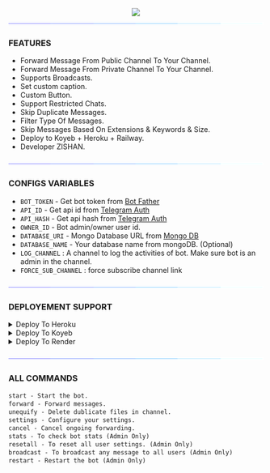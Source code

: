 <p align="center">
<img src="https://envs.sh/TAj.jpg"/>
<img src="https://github.com/AnonymousX1025/AnonymousX1025/blob/master/resources/hr.gif"/>

### FEATURES
 - Forward Message From Public Channel To Your Channel.
 - Forward Message From Private Channel To Your Channel.
 - Supports Broadcasts.
 - Set custom caption.
 - Custom Button.
 - Support Restricted Chats.
 - Skip Duplicate Messages.
 - Filter Type Of Messages.
 - Skip Messages Based On Extensions & Keywords & Size.
 - Deploy to Koyeb + Heroku + Railway.
 - Developer ZISHAN.

<img src="https://github.com/AnonymousX1025/AnonymousX1025/blob/master/resources/hr.gif"/>


### CONFIGS VARIABLES

* `BOT_TOKEN` - Get bot token from <a href="https://t.me/BotFather" target="/blank">Bot Father</a>
* `API_ID` - Get api id from <a href="https://my.telegram.org" target="/blank">Telegram Auth</a>
* `API_HASH` - Get api hash from <a href="https://my.telegram.org" target="/blank">Telegram Auth</a>
* `OWNER_ID` - Bot admin/owner user id.
* `DATABASE_URI` - Mongo Database URL from <a href="https://cloud.mongodb.com" target="/blank">Mongo DB</a>
* `DATABASE_NAME` - Your database name from mongoDB. (Optional)
* `LOG_CHANNEL` : A channel to log the activities of bot. Make sure bot is an admin in the channel.
* `FORCE_SUB_CHANNEL` : force subscribe channel link

<img src="https://github.com/AnonymousX1025/AnonymousX1025/blob/master/resources/hr.gif"/>



### DEPLOYEMENT SUPPORT

<details><summary>Deploy To Heroku</summary>
<p>
<br>
<a href="https://heroku.com/deploy?template=https://github.com/FILMCLAN/FilmClan-Forward-Bot">
  <img src="https://www.herokucdn.com/deploy/button.svg" alt="Deploy">
</a>
</p>
</details>
<details><summary>Deploy To Koyeb</summary>
<br>
  
[![Deploy to Koyeb](https://www.koyeb.com/static/images/deploy/button.svg)](https://app.koyeb.com/deploy?type=git&repository=https://github.com/FILMCLAN/FilmClan-Forward-Bot&branch=main&name=FilmClan-forward-bot)
</details>

<details><summary>Deploy To Render</summary>

<br>
<a href="https://render.com/deploy?repo=https://github.com/FILMCLAN/FilmClan-Forward-Bot">
<img src="https://render.com/images/deploy-to-render-button.svg" alt="Deploy to Render">
</a>
</details>

[<img src="https://github.com/AnonymousX1025/AnonymousX1025/blob/master/resources/hr.gif"/>](https://github.com/Jisshubot)


### ALL COMMANDS

```
start - Start the bot.
forward - Forward messages.
unequify - Delete dublicate files in channel.
settings - Configure your settings.
cancel - Cancel ongoing forwarding.
stats - To check bot stats (Admin Only)
resetall - To reset all user settings. (Admin Only)
broadcast - To broadcast any message to all users (Admin Only)
restart - Restart the bot (Admin Only)
```

